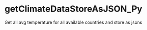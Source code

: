 # getClimateDataStoreAsJSON_Py
Get all avg temperature for all available countries and store as jsons
